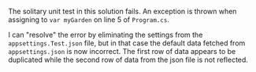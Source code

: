 The solitary unit test in this solution fails.  An exception is thrown when assigning to `var myGarden` on line 5 of `Program.cs`.

I can "resolve" the error by eliminating the settings from the `appsettings.Test.json` file, but in that case the default data fetched from `appsettings.json` is now incorrect.
The first row of data appears to be duplicated while the second row of data from the json file is not reflected.